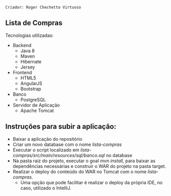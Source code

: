     Criador: Roger Chechetto Virtuoso
 
  Lista de Compras
  -

Tecnologias utilizadas:
 * Backend
   * Java 8
   * Maven
   * Hibernate
   * Jersey
 * Frontend
   * HTML5
   * AngularJS
   * Bootstrap
 * Banco
   * PostgreSQL
 * Servidor de Aplicação
   * Apache Tomcat      

Instruções para subir a aplicação:
-

* Baixar a aplicação do repositório
* Criar um novo database com o nome *lista-compras*
* Executar o script localizado em *lista-compras/src/main/resources/sql/banco.sql* no database
* Na pasta raiz do projeto, executar o goal *mvn install*, para baixar as dependências necessárias e construir o WAR do projeto na pasta target.
* Realizar o deploy do conteúdo do WAR no Tomcat com o nome *lista-compras*.
  * Uma opção que pode facilitar é realizar o deploy da própria IDE, no caso, utilizado o IntelliJ.




